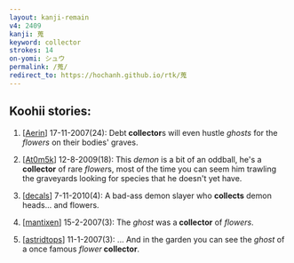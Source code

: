 ```yaml
---
layout: kanji-remain
v4: 2409
kanji: 蒐
keyword: collector
strokes: 14
on-yomi: シュウ
permalink: /蒐/
redirect_to: https://hochanh.github.io/rtk/蒐
---
```


## Koohii stories: 

1) [<a href="http://kanji.koohii.com/profile/Aerin">Aerin</a>] 17-11-2007(24): Debt<strong> collector</strong>s will even hustle <em>ghosts</em> for the <em>flowers</em> on their bodies&#039; graves.

2) [<a href="http://kanji.koohii.com/profile/At0m5k">At0m5k</a>] 12-8-2009(18): This <em>demon</em> is a bit of an oddball, he&#039;s a<strong> collector</strong> of rare <em>flower</em>s, most of the time you can seem him trawling the graveyards looking for species that he doesn&#039;t yet have.

3) [<a href="http://kanji.koohii.com/profile/decals">decals</a>] 7-11-2010(4): A bad-ass demon slayer who <strong>collects</strong> demon heads... and flowers.

4) [<a href="http://kanji.koohii.com/profile/mantixen">mantixen</a>] 15-2-2007(3): The <em>ghost</em> was a<strong> collector</strong> of <em>flowers</em>.

5) [<a href="http://kanji.koohii.com/profile/astridtops">astridtops</a>] 11-1-2007(3): ... And in the garden you can see the <em>ghost</em> of a once famous <em>flower</em><strong> collector</strong>.

